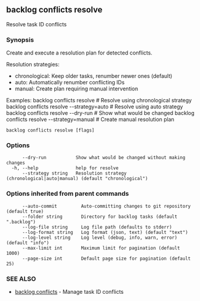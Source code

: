 ## backlog conflicts resolve

Resolve task ID conflicts

### Synopsis

Create and execute a resolution plan for detected conflicts.

Resolution strategies:
- chronological: Keep older tasks, renumber newer ones (default)
- auto: Automatically renumber conflicting IDs
- manual: Create plan requiring manual intervention

Examples:
  backlog conflicts resolve                            # Resolve using chronological strategy
  backlog conflicts resolve --strategy=auto           # Resolve using auto strategy
  backlog conflicts resolve --dry-run                 # Show what would be changed
  backlog conflicts resolve --strategy=manual         # Create manual resolution plan

```
backlog conflicts resolve [flags]
```

### Options

```
      --dry-run           Show what would be changed without making changes
  -h, --help              help for resolve
      --strategy string   Resolution strategy (chronological|auto|manual) (default "chronological")
```

### Options inherited from parent commands

```
      --auto-commit         Auto-committing changes to git repository (default true)
      --folder string       Directory for backlog tasks (default ".backlog")
      --log-file string     Log file path (defaults to stderr)
      --log-format string   Log format (json, text) (default "text")
      --log-level string    Log level (debug, info, warn, error) (default "info")
      --max-limit int       Maximum limit for pagination (default 1000)
      --page-size int       Default page size for pagination (default 25)
```

### SEE ALSO

* [backlog conflicts](backlog_conflicts.md)	 - Manage task ID conflicts

